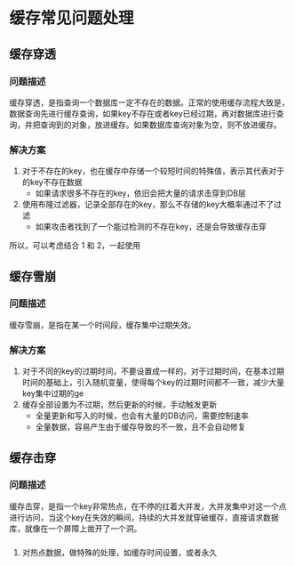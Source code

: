 # 缓存常见问题处理


## 缓存穿透

### 问题描述
缓存穿透，是指查询一个数据库一定不存在的数据。正常的使用缓存流程大致是，数据查询先进行缓存查询，如果key不存在或者key已经过期，再对数据库进行查询，并把查询到的对象，放进缓存。如果数据库查询对象为空，则不放进缓存。

### 解决方案
1. 对于不存在的key，也在缓存中存储一个较短时间的特殊值，表示其代表对于的key不存在数据
	+ 如果请求很多不存在的key，依旧会把大量的请求击穿到DB层
2. 使用布隆过滤器，记录全部存在的key，那么不存储的key大概率通过不了过滤
	+ 如果攻击者找到了一个能过检测的不存在key，还是会导致缓存击穿

所以，可以考虑结合 1 和 2，一起使用


## 缓存雪崩

### 问题描述
缓存雪崩，是指在某一个时间段，缓存集中过期失效。

### 解决方案
1. 对于不同的key的过期时间，不要设置成一样的，对于过期时间，在基本过期时间的基础上，引入随机变量，使得每个key的过期时间都不一致，减少大量key集中过期的ge
2. 缓存全部设置为不过期，然后更新的时候，手动触发更新
	+ 全量更新和写入的时候，也会有大量的DB访问，需要控制速率
	+ 全量数据，容易产生由于缓存导致的不一致，且不会自动修复


## 缓存击穿

### 问题描述
缓存击穿，是指一个key非常热点，在不停的扛着大并发，大并发集中对这一个点进行访问，当这个key在失效的瞬间，持续的大并发就穿破缓存，直接请求数据库，就像在一个屏障上凿开了一个洞。

### 
1. 对热点数据，做特殊的处理，如缓存时间设置，或者永久













